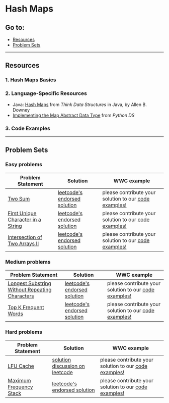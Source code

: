 # Hash Maps

## Go to:
 * [Resources](#resources)
 * [Problem Sets](#problem-sets)

___

## Resources

### 1. Hash Maps Basics


### 2. Language-Specific Resources
* Java: [Hash Maps](http://greenteapress.com/thinkdast/html/thinkdast012.html) from _Think Data Structures_ in Java, by Allen B. Downey
* [Implementing the Map Abstract Data Type](https://runestone.academy/runestone/books/published/pythonds/SortSearch/Hashing.html#implementing-the-map-abstract-data-type) from _Python DS_

### 3. Code Examples

___

## Problem Sets

### Easy problems
Problem Statement | Solution | WWC example
--- | --- | ---
[Two Sum](https://leetcode.com/problems/two-sum/) | [leetcode's endorsed solution](https://leetcode.com/problems/two-sum/solution/) | please contribute your solution to our [code examples!](https://github.com/WomenWhoCode/wwcsf-algos/tree/master/code-examples/hashmaps)
[First Unique Character in a String](https://leetcode.com/problems/first-unique-character-in-a-string/) | [leetcode's endorsed solution](https://leetcode.com/problems/first-unique-character-in-a-string/solution/) | please contribute your solution to our [code examples!](https://github.com/WomenWhoCode/wwcsf-algos/tree/master/code-examples/hashmaps)
[Intersection of Two Arrays II](https://leetcode.com/problems/intersection-of-two-arrays-ii/) | [leetcode's endorsed solution](https://leetcode.com/problems/intersection-of-two-arrays-ii/solution/) | please contribute your solution to our [code examples!](https://github.com/WomenWhoCode/wwcsf-algos/tree/master/code-examples/hashmaps)

### Medium problems
Problem Statement | Solution | WWC example
--- | --- | ---
[Longest Substring Without Repeating Characters](https://leetcode.com/problems/longest-substring-without-repeating-characters/) | [leetcode's endorsed solution](https://leetcode.com/problems/longest-substring-without-repeating-characters/solution/) | please contribute your solution to our [code examples!](https://github.com/WomenWhoCode/wwcsf-algos/tree/master/code-examples/hashmaps)
[Top K Frequent Words](https://leetcode.com/problems/top-k-frequent-words/) | [leetcode's endorsed solution](https://leetcode.com/problems/top-k-frequent-words/solution/) | please contribute your solution to our [code examples!](https://github.com/WomenWhoCode/wwcsf-algos/tree/master/code-examples/hashmaps)

### Hard problems
Problem Statement | Solution | WWC example
--- | --- | ---
[LFU Cache](https://leetcode.com/problems/lfu-cache/) | [solution discussion on leetcode](https://leetcode.com/problems/lfu-cache/discuss/?currentPage=1&orderBy=most_votes&query=) | please contribute your solution to our [code examples!](https://github.com/WomenWhoCode/wwcsf-algos/tree/master/code-examples/hashmaps)
[Maximum Frequency Stack](https://leetcode.com/problems/maximum-frequency-stack/) | [leetcode's endorsed solution](https://leetcode.com/problems/maximum-frequency-stack/solution/) | please contribute your solution to our [code examples!](https://github.com/WomenWhoCode/wwcsf-algos/tree/master/code-examples/hashmaps)
